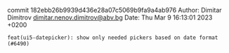 commit 182ebb26b9939d436e28a07c5069b9fa9a4ab976
Author: Dimitar Dimitrov <dimitar.nenov.dimitrov@abv.bg>
Date:   Thu Mar 9 16:13:01 2023 +0200

    feat(ui5-datepicker): show only needed pickers based on date format (#6490)
